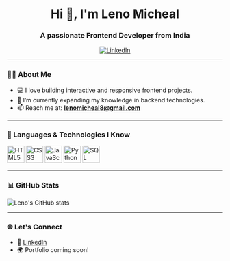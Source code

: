 <h1 align="center">Hi 👋, I'm Leno Micheal</h1>
<h3 align="center">A passionate Frontend Developer from India</h3>

<p align="center">
  <a href="https://www.linkedin.com/in/lenomicheal/" target="_blank">
    <img src="https://img.shields.io/badge/LinkedIn-blue?style=flat&logo=linkedin&logoColor=white" alt="LinkedIn" />
  </a>
</p>

---

### 👨‍💻 About Me
- 💻 I love building interactive and responsive frontend projects.
- 🌱 I’m currently expanding my knowledge in backend technologies.
- 📫 Reach me at: **lenomicheal8@gmail.com**

---

### 🧠 Languages & Technologies I Know

<p align="left">
  <img src="https://cdn.jsdelivr.net/gh/devicons/devicon/icons/html5/html5-original.svg" alt="HTML5" width="40" height="40"/>
  <img src="https://cdn.jsdelivr.net/gh/devicons/devicon/icons/css3/css3-original.svg" alt="CSS3" width="40" height="40"/>
  <img src="https://cdn.jsdelivr.net/gh/devicons/devicon/icons/javascript/javascript-original.svg" alt="JavaScript" width="40" height="40"/>
  <img src="https://cdn.jsdelivr.net/gh/devicons/devicon/icons/python/python-original.svg" alt="Python" width="40" height="40"/>
  <img src="https://cdn.jsdelivr.net/gh/devicons/devicon/icons/mysql/mysql-original.svg" alt="SQL" width="40" height="40"/>
</p>

---

### 📊 GitHub Stats
<p align="left">
  <img src="https://github-readme-stats.vercel.app/api?username=lenomicheal&show_icons=true&theme=radical" alt="Leno's GitHub stats" />
</p>

---

### 🌐 Let's Connect
- 💼 [LinkedIn](https://www.linkedin.com/in/lenomicheal/)
- 🌍 Portfolio coming soon!
